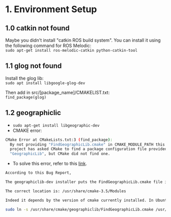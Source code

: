 # 1. Environment Setup

## 1.0 catkin not found
Maybe you didn't install "catkin ROS build system". You can install it using the following command for ROS Melodic:\
`sudo apt-get install ros-melodic-catkin python-catkin-tool`

## 1.1 glog not found
Install the glog lib:\
`sudo apt install libgoogle-glog-dev`

Then add in src/[package_name]/CMAKELIST.txt:\
`find_package(glog)`

## 1.2 geographiclic
- `sudo apt-get install libgeographic-dev`
- CMAKE error:
```bash
CMake Error at CMakeLists.txt:3 (find_package):
  By not providing "FindGeographicLib.cmake" in CMAKE_MODULE_PATH this
  project has asked CMake to find a package configuration file provided by
  "GeographicLib", but CMake did not find one.
```
- To solve this error, refer to this [link](https://stackoverflow.com/questions/48169653/finding-geographiclib-in-cmake-on-debian).

```bash
According to this Bug Report,

The geographiclib-dev installer puts the FindGeographicLib.cmake file in: /usr/share/cmake/geographiclib/FindGeographicLib.cmake

The correct location is: /usr/share/cmake-3.5/Modules

Indeed it depends by the version of cmake currently installed. In Ubuntu 18.04, it is 3-10. So you can fix the issue this way:

sudo ln -s /usr/share/cmake/geographiclib/FindGeographicLib.cmake /usr/share/cmake-3.10/Modules/
```

